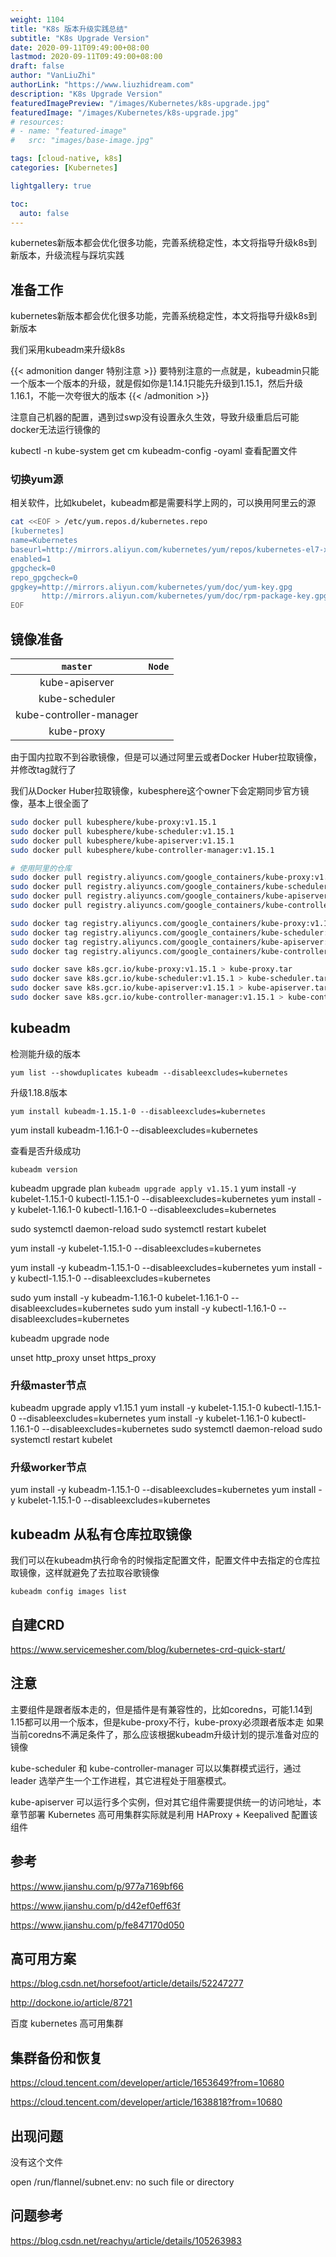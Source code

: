 ```yaml
---
weight: 1104
title: "K8s 版本升级实践总结"
subtitle: "K8s Upgrade Version"
date: 2020-09-11T09:49:00+08:00
lastmod: 2020-09-11T09:49:00+08:00
draft: false
author: "VanLiuZhi"
authorLink: "https://www.liuzhidream.com"
description: "K8s Upgrade Version"
featuredImagePreview: "/images/Kubernetes/k8s-upgrade.jpg"
featuredImage: "/images/Kubernetes/k8s-upgrade.jpg"
# resources:
# - name: "featured-image"
#   src: "images/base-image.jpg"

tags: [cloud-native, k8s]
categories: [Kubernetes] 

lightgallery: true

toc:
  auto: false
---
```


kubernetes新版本都会优化很多功能，完善系统稳定性，本文将指导升级k8s到新版本，升级流程与踩坑实践

<!--more-->

## 准备工作

kubernetes新版本都会优化很多功能，完善系统稳定性，本文将指导升级k8s到新版本

我们采用kubeadm来升级k8s

{{< admonition danger 特别注意 >}}
要特别注意的一点就是，kubeadmin只能一个版本一个版本的升级，就是假如你是1.14.1只能先升级到1.15.1，然后升级1.16.1，不能一次夸很大的版本
{{< /admonition >}}

注意自己机器的配置，遇到过swp没有设置永久生效，导致升级重启后可能docker无法运行镜像的

kubectl -n kube-system get cm kubeadm-config -oyaml  查看配置文件

### 切换yum源

相关软件，比如kubelet，kubeadm都是需要科学上网的，可以换用阿里云的源

```sh
cat <<EOF > /etc/yum.repos.d/kubernetes.repo
[kubernetes]
name=Kubernetes
baseurl=http://mirrors.aliyun.com/kubernetes/yum/repos/kubernetes-el7-x86_64
enabled=1
gpgcheck=0
repo_gpgcheck=0
gpgkey=http://mirrors.aliyun.com/kubernetes/yum/doc/yum-key.gpg
       http://mirrors.aliyun.com/kubernetes/yum/doc/rpm-package-key.gpg
EOF
```

## 镜像准备

|`master`|`Node`|
|:---:|:---:|
|kube-apiserver|
|kube-scheduler|
|kube-controller-manager|
|kube-proxy|

由于国内拉取不到谷歌镜像，但是可以通过阿里云或者Docker Huber拉取镜像，并修改tag就行了

我们从Docker Huber拉取镜像，kubesphere这个owner下会定期同步官方镜像，基本上很全面了

```sh
sudo docker pull kubesphere/kube-proxy:v1.15.1
sudo docker pull kubesphere/kube-scheduler:v1.15.1
sudo docker pull kubesphere/kube-apiserver:v1.15.1
sudo docker pull kubesphere/kube-controller-manager:v1.15.1

# 使用阿里的仓库
sudo docker pull registry.aliyuncs.com/google_containers/kube-proxy:v1.15.1
sudo docker pull registry.aliyuncs.com/google_containers/kube-scheduler:v1.15.1
sudo docker pull registry.aliyuncs.com/google_containers/kube-apiserver:v1.15.1
sudo docker pull registry.aliyuncs.com/google_containers/kube-controller-manager:v1.15.1
```

```sh
sudo docker tag registry.aliyuncs.com/google_containers/kube-proxy:v1.15.1 k8s.gcr.io/kube-proxy:v1.15.1
sudo docker tag registry.aliyuncs.com/google_containers/kube-scheduler:v1.15.1 k8s.gcr.io/kube-scheduler:v1.15.1
sudo docker tag registry.aliyuncs.com/google_containers/kube-apiserver:v1.15.1 k8s.gcr.io/kube-apiserver:v1.15.1
sudo docker tag registry.aliyuncs.com/google_containers/kube-controller-manager:v1.15.1 k8s.gcr.io/kube-controller-manager:v1.15.1
```

```sh
sudo docker save k8s.gcr.io/kube-proxy:v1.15.1 > kube-proxy.tar
sudo docker save k8s.gcr.io/kube-scheduler:v1.15.1 > kube-scheduler.tar
sudo docker save k8s.gcr.io/kube-apiserver:v1.15.1 > kube-apiserver.tar
sudo docker save k8s.gcr.io/kube-controller-manager:v1.15.1 > kube-controller-manager.tar
```

## kubeadm 

检测能升级的版本

`yum list --showduplicates kubeadm --disableexcludes=kubernetes`

升级1.18.8版本

`yum install kubeadm-1.15.1-0 --disableexcludes=kubernetes`

yum install kubeadm-1.16.1-0 --disableexcludes=kubernetes

查看是否升级成功

`kubeadm version`

kubeadm upgrade plan
`kubeadm upgrade apply v1.15.1`
yum install -y kubelet-1.15.1-0 kubectl-1.15.1-0 --disableexcludes=kubernetes
yum install -y kubelet-1.16.1-0 kubectl-1.16.1-0 --disableexcludes=kubernetes

sudo systemctl daemon-reload
sudo systemctl restart kubelet

yum install -y kubelet-1.15.1-0 --disableexcludes=kubernetes

yum install -y kubeadm-1.15.1-0 --disableexcludes=kubernetes
yum install -y kubectl-1.15.1-0 --disableexcludes=kubernetes

sudo yum install -y kubeadm-1.16.1-0 kubelet-1.16.1-0 --disableexcludes=kubernetes
sudo yum install -y kubectl-1.16.1-0 --disableexcludes=kubernetes

kubeadm upgrade node 

unset http_proxy
unset https_proxy

### 升级master节点

kubeadm upgrade apply v1.15.1
yum install -y kubelet-1.15.1-0 kubectl-1.15.1-0 --disableexcludes=kubernetes
yum install -y kubelet-1.16.1-0 kubectl-1.16.1-0 --disableexcludes=kubernetes
sudo systemctl daemon-reload
sudo systemctl restart kubelet


### 升级worker节点

yum install -y kubeadm-1.15.1-0 --disableexcludes=kubernetes
yum install -y kubelet-1.15.1-0  --disableexcludes=kubernetes

## kubeadm 从私有仓库拉取镜像

我们可以在kubeadm执行命令的时候指定配置文件，配置文件中去指定的仓库拉取镜像，这样就避免了去拉取谷歌镜像

`kubeadm config images list`

## 自建CRD

https://www.servicemesher.com/blog/kubernetes-crd-quick-start/

## 注意

主要组件是跟者版本走的，但是插件是有兼容性的，比如coredns，可能1.14到1.15都可以用一个版本，但是kube-proxy不行，kube-proxy必须跟者版本走
如果当前coredns不满足条件了，那么应该根据kubeadm升级计划的提示准备对应的镜像

kube-scheduler 和 kube-controller-manager 可以以集群模式运行，通过 leader 选举产生一个工作进程，其它进程处于阻塞模式。

kube-apiserver 可以运行多个实例，但对其它组件需要提供统一的访问地址，本章节部署 Kubernetes 高可用集群实际就是利用 HAProxy + Keepalived 配置该组件

## 参考

https://www.jianshu.com/p/977a7169bf66

https://www.jianshu.com/p/d42ef0eff63f

https://www.jianshu.com/p/fe847170d050

## 高可用方案

https://blog.csdn.net/horsefoot/article/details/52247277

http://dockone.io/article/8721

百度 kubernetes 高可用集群

## 集群备份和恢复

https://cloud.tencent.com/developer/article/1653649?from=10680

https://cloud.tencent.com/developer/article/1638818?from=10680

## 出现问题

没有这个文件

open /run/flannel/subnet.env: no such file or directory

## 问题参考

https://blog.csdn.net/reachyu/article/details/105263983


